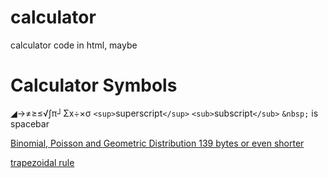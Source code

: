# calculator
 calculator code in html, maybe
# Calculator Symbols
◢→≠≥≤√∫π┘Σx÷×σ ``<sup>``superscript``</sup>`` ``<sub>``subscript``</sub>``  ``&nbsp;`` is spacebar 

[Binomial, Poisson and Geometric Distribution 139 bytes or even shorter](https://xdguy.github.io/calculator/fx%2050fh%20II/new%20probit%20distribution/index.html)

[trapezoidal rule](https://xdguy.github.io/calculator/fx%2050fh%20II/Trapezodial%20Rule%20for%20fx%203650%20P%20II%20and%20fx%2050FH%20II.html)
